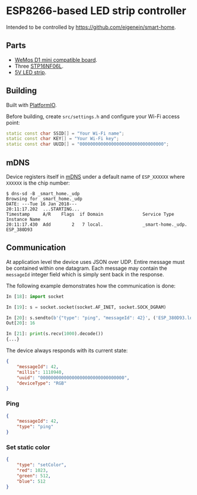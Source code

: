 # ESP8266-based LED strip controller

Intended to be controlled by https://github.com/eigenein/smart-home.

## Parts

* [WeMos D1 mini compatible board](https://www.aliexpress.com/item/WeMos-D1-mini-PRO-analog-WiFi-D1-mini-PRO-integration-of-ESP8266-32Mb-flash-and-USB/32806566263.html).
* Three [STP16NF06L](https://www.aliexpress.com/item/STP16NF06L-STP16NE06-STP16NF06-5pcs-lot/32375609225.html).
* [5V LED strip](https://www.aliexpress.com/item/RGB-LED-Strip-Waterproof-5050-DC-5V-USB-LED-Light-Strips-Flexible-bias-Lighting-50cm-1m/32826222420.html).

## Building

Built with [PlatformIO](http://platformio.org/).

Before building, create `src/settings.h` and configure your Wi-Fi access point:

```cpp
static const char SSID[] = "Your Wi-Fi name";
static const char KEY[] = "Your Wi-Fi key";
static const char UUID[] = "00000000000000000000000000000000";
```

## mDNS

Device registers itself in [mDNS](https://en.wikipedia.org/wiki/Multicast_DNS) under a default name of `ESP_XXXXXX` where `XXXXXX` is the chip number:

```
$ dns-sd -B _smart_home._udp
Browsing for _smart_home._udp
DATE: ---Tue 16 Jan 2018---
20:11:17.202  ...STARTING...
Timestamp     A/R    Flags  if Domain               Service Type         Instance Name
20:11:17.430  Add        2   7 local.               _smart-home._udp.    ESP_380D93
```

## Communication

At application level the device uses JSON over UDP. Entire message must be сontained within one datagram. Each message may contain the `messageId` integer field which is simply sent back in the response.

The following example demonstrates how the communication is done:

```python
In [18]: import socket

In [19]: s = socket.socket(socket.AF_INET, socket.SOCK_DGRAM)

In [20]: s.sendto(b'{"type": "ping", "messageId": 42}', ('ESP_380D93.local', 5555))
Out[20]: 16

In [21]: print(s.recv(1000).decode())
{...}
```

The device always responds with its current state:

```json
{
    "messageId": 42,
    "millis": 1110940,
    "uuid": "00000000000000000000000000000000",
    "deviceType": "RGB"
}
```

### Ping

```json
{
    "messageId": 42,
    "type": "ping"
}
```

### Set static color

```json
{
    "type": "setColor",
    "red": 1023,
    "green": 512,
    "blue": 512
}
```
